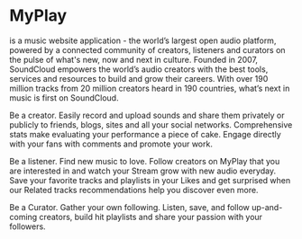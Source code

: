 # MyPlay
is a music website application - the world’s largest open audio platform, powered by a connected community of creators, listeners and curators on the pulse of what's new, now and next in culture. Founded in 2007, SoundCloud empowers the world’s audio creators with the best tools, services and resources to build and grow their careers. With over 190 million tracks from 20 million creators heard in 190 countries, what’s next in music is first on SoundCloud.

Be a creator. Easily record and upload sounds  and share them privately or publicly to friends, blogs, sites and all your social networks. 
Comprehensive stats make evaluating your performance a piece of cake. Engage directly with your fans with comments and promote your work.


Be a listener. Find new music to love. Follow creators on MyPlay that you are interested in and watch your Stream grow with new audio
everyday. Save your favorite tracks and playlists in your Likes and get surprised when our Related tracks recommendations 
help you discover even more. 



Be a Curator. Gather your own following. Listen, save, and follow up-and-coming creators, 
build hit playlists and share your passion with your followers.
